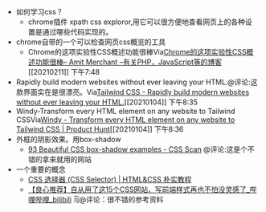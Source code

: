 - 如何学习css？
    - chrome插件 xpath css exploror,用它可以很方便地查看网页上的各种设置是通过哪些代码实现的。
- chrome自带的一个可以检查网页css概览的工具
    - Chrome的这项实验性CSS概述功能很棒Via[Chrome的这项实验性CSS概述功能很棒– Amit Merchant –有关PHP，JavaScript等的博客](https://www.amitmerchant.com/experimental-css-overview-feature-chrome-awesome/) [[20210211]] 下午7:48
- Rapidly build modern websites without ever leaving your HTML.@评论:这款界面实在是很漂亮。Via[Tailwind CSS - Rapidly build modern websites without ever leaving your HTML.](https://tailwindcss.com/)[[20210104]] 下午8:35
- Windy-Transform every HTML element on any website to Tailwind CSSVia[Windy - Transform every HTML element on any website to Tailwind CSS | Product Hunt](https://www.producthunt.com/posts/windy-e2b6b3e7-08a8-4fb1-b14b-6b94e52f946d)[[20210104]] 下午8:36
- 外框的阴影效果。用box-shadow
    - [93 Beautiful CSS box-shadow examples - CSS Scan](https://getcssscan.com/css-box-shadow-examples?ref=producthunt) @评论:这是个不错的拿来就用的网站
- 一个重要的概念
    - [CSS 选择器 (CSS Selector) | HTML&CSS 朴实教程](https://pushi.simon1987.com/css-selector.html#%E7%B1%BB%E5%9E%8B%E9%80%89%E6%8B%A9%E5%99%A8-type-selector)
    - [【良心推荐】自从用了这15个CSS网站，写前端样式再也不怕没灵感了_哔哩哔哩_bilibili](https://www.bilibili.com/video/BV1DL4y1L7iG?spm_id_from=333.788.recommend_more_video.5&vd_source=3d8ccab137cc879b5f9cbc14d68843ab) 🗒@评论：很不错的参考资料
